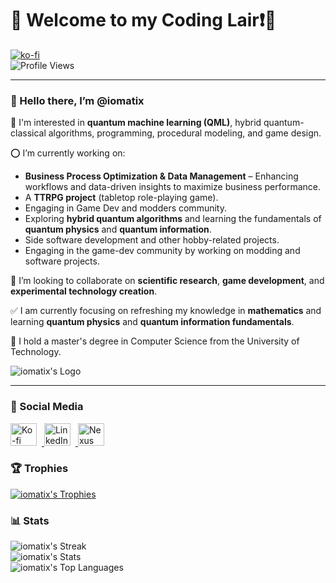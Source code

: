 # 🌟 Welcome to my Coding Lair❗️🐉  

[![ko-fi](https://ko-fi.com/img/githubbutton_sm.svg)](https://ko-fi.com/X8X0SKMWO)  
![Profile Views](https://komarev.com/ghpvc/?username=iomatix&label=Profile%20views&color=0e75b6&style=flat)  

---

### 👋 Hello there, I’m @iomatix  

👀 I'm interested in **quantum machine learning (QML)**, hybrid quantum-classical algorithms, programming, procedural modeling, and game design.  

⭕ I’m currently working on:  
- **Business Process Optimization & Data Management** – Enhancing workflows and data-driven insights to maximize business performance.  
- A **TTRPG project** (tabletop role-playing game).  
- Engaging in Game Dev and modders community.  
- Exploring **hybrid quantum algorithms** and learning the fundamentals of **quantum physics** and **quantum information**.  
- Side software development and other hobby-related projects.  
- Engaging in the game-dev community by working on modding and software projects.  

💞 I’m looking to collaborate on **scientific research**, **game development**, and **experimental technology creation**.  

✅ I am currently focusing on refreshing my knowledge in **mathematics** and learning **quantum physics** and **quantum information fundamentals**.  

📢 I hold a master's degree in Computer Science from the University of Technology.  

![iomatix's Logo](https://avatars.githubusercontent.com/u/13110161?v=4?s=400)  

---  

### 📱 Social Media  

<a href="https://ko-fi.com/X8X0SKMWO">
  <img src="https://aegis-icons.github.io/icons/primary/Ko-fi.svg" width="42" height="36" style="margin-right: 8px;" alt="Ko-fi">
</a>
<a href="https://www.linkedin.com/in/wypchlak-mateusz/">
  <img src="https://aegis-icons.github.io/icons/primary/Linkedin.svg" width="42" height="36" style="margin-right: 8px;" alt="LinkedIn">
</a>
<a href="https://next.nexusmods.com/profile/iomatix/mods">
  <img src="https://aegis-icons.github.io/icons/primary/Nexus%20Mods.svg" width="42" height="36" style="margin-right: 8px;" alt="Nexus Mods">
</a>  

### 🏆 Trophies  
[![iomatix's Trophies](https://github-profile-trophy.vercel.app/?username=iomatix&theme=onedark)](https://github.com/iomatix)  

### 📊 Stats  
![iomatix's Streak](https://github-readme-streak-stats.herokuapp.com/?user=iomatix&theme=onedark&hide_border=true)  
![iomatix's Stats](https://github-readme-stats.vercel.app/api?username=iomatix&theme=onedark&show_icons=true&hide_border=true&count_private=true)  
![iomatix's Top Languages](https://github-readme-stats.vercel.app/api/top-langs/?username=iomatix&theme=onedark&show_icons=true&hide_border=true&layout=compact)  
